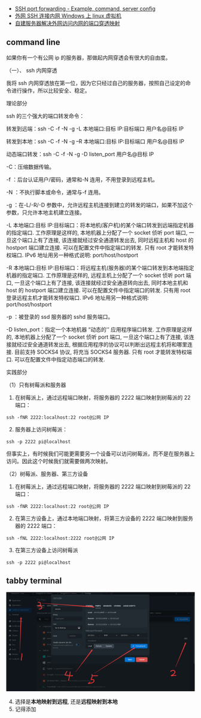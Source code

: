 - [SSH port forwarding - Example, command, server config](https://www.ssh.com/academy/ssh/tunneling/example)
- [外网 SSH 连接内网 Windows 上 linux 虚拟机](https://xumingmingming.github.io/2019/06/28/linux/wai-wang-ssh-lian-jie-nei-wang-windows-shang-linux-xu-ni-ji/)
- [自建服务器解决外网访问内网的端口穿透映射](https://blog.mimvp.com/article/28549.html)

## command line

如果你有一个有公网 ip 的服务器，那做起内网穿透会有很大的自由度。

（一）、 ssh 内网穿透

我将 ssh 内网穿透放在第一位，因为它只经过自己的服务器，按照自己设定的命令进行操作，所以比较安全、稳定。

理论部分

ssh 的三个强大的端口转发命令：

转发到远端：ssh -C -f -N -g -L 本地端口:目标 IP:目标端口 用户名@目标 IP

转发到本地：ssh -C -f -N -g –R 本地端口:目标 IP:目标端口 用户名@目标 IP

动态端口转发：ssh -C -f -N -g -D listen_port 用户名@目标 IP

-C：压缩数据传输。

-f ：后台认证用户/密码，通常和-N 连用，不用登录到远程主机。

-N ：不执行脚本或命令，通常与-f 连用。

-g ：在-L/-R/-D 参数中，允许远程主机连接到建立的转发的端口，如果不加这个参数，只允许本地主机建立连接。

-L 本地端口:目标 IP:目标端口：将本地机(客户机)的某个端口转发到远端指定机器的指定端口. 工作原理是这样的, 本地机器上分配了一个 socket 侦听 port 端口, 一旦这个端口上有了连接, 该连接就经过安全通道转发出去, 同时远程主机和 host 的 hostport 端口建立连接. 可以在配置文件中指定端口的转发. 只有 root 才能转发特权端口. IPv6 地址用另一种格式说明: port/host/hostport

-R 本地端口:目标 IP:目标端口：将远程主机(服务器)的某个端口转发到本地端指定机器的指定端口. 工作原理是这样的, 远程主机上分配了一个 socket 侦听 port 端口, 一旦这个端口上有了连接, 该连接就经过安全通道转向出去, 同时本地主机和 host 的 hostport 端口建立连接. 可以在配置文件中指定端口的转发. 只有用 root 登录远程主机才能转发特权端口. IPv6 地址用另一种格式说明: port/host/hostport

-p ：被登录的 ssd 服务器的 sshd 服务端口。

-D listen_port：指定一个本地机器 “动态的'’ 应用程序端口转发. 工作原理是这样的, 本地机器上分配了一个 socket 侦听 port 端口, 一旦这个端口上有了连接, 该连接就经过安全通道转发出去, 根据应用程序的协议可以判断出远程主机将和哪里连接. 目前支持 SOCKS4 协议, 将充当 SOCKS4 服务器. 只有 root 才能转发特权端口. 可以在配置文件中指定动态端口的转发.

实践部分

（1）只有树莓派和服务器

1. 在树莓派上，通过远程端口映射，将服务器的 2222 端口映射到树莓派的 22 端口：

`ssh -fNR 2222:localhost:22 root@公网 IP`

2. 服务器上访问树莓派：

`ssh -p 2222 pi@localhost`

但事实上，有时候我们可能更需要另一个设备可以访问树莓派，而不是在服务器上访问。因此这个时候我们就需要做两次映射。

（2）树莓派、服务器、第三方设备

1. 在树莓派上，通过远程端口映射，将服务器的 2222 端口映射到树莓派的 22 端口：

`ssh -fNR 2222:localhost:22 root@公网 IP`

2. 在第三方设备上，通过本地端口映射，将第三方设备的 2222 端口映射到服务器的 2222 端口：

`ssh -fNL 2222:localhost:2222 root@公网 IP`

3. 在第三方设备上访问树莓派

`ssh -p 2222 pi@localhost`

## tabby terminal

![](.pict/ssh-port-forwarding.png)

4. 选择是**本地映射到远程**, 还是**远程映射到本地**
5. 记得添加
